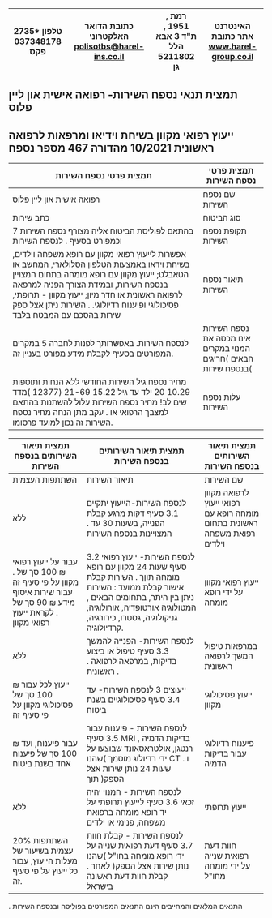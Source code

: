 <!-- image -->

| 2735*   טלפון 037348178  פקס   | כתובת  הדואר  האלקטרוני  polisotbs@harel-ins.co.il   | , רמת  1951  , ת"ד 3  אבא הלל 5211802  גן   | האינטרנט  אתר כתובת www.harel-group.co.il   |
|--------------------------------|------------------------------------------------------|---------------------------------------------|---------------------------------------------|

## תמצית תנאי נספח השירות- רפואה אישית און ליין פלוס

## ייעוץ רפואי מקוון בשיחת וידיאו ומרפאות לרפואה ראשונית 10/2021 מהדורה 467 מספר נספח

| תמצית פרטי נספח השירות                                                                                                                                                                                                                                                                                                      | תמצית פרטי נספח השירות                                             |
|-----------------------------------------------------------------------------------------------------------------------------------------------------------------------------------------------------------------------------------------------------------------------------------------------------------------------------|--------------------------------------------------------------------|
| רפואה אישית און ליין פלוס                                                                                                                                                                                                                                                                                                   | שם נספח השירות                                                     |
| כתב שירות                                                                                                                                                                                                                                                                                                                   | סוג הביטוח                                                         |
| 7  בהתאם לפוליסת הביטוח אליה מצורף נספח השירות וכמפורט בסעיף  . לנספח השירות                                                                                                                                                                                                                                                | תקופת נספח השירות                                                  |
| אפשרות לייעוץ רפואי מקוון עם רופא משפחה וילדים, בשיחת וידאו באמצעות  הטלפון הסלולארי, המחשב או הטאבלט;   ייעוץ מקוון עם רופא מומחה בתחום המצויין בנספח השירות, ובמידת הצורך  הפניה למרפאה לרפואה ראשונית או חדר מיון; ייעוץ מקוון - תרופתי, פסיכולוגי  ופיענוח רדיולוגי.    . השירות ניתן אצל ספק שירות בהסכם עם המבטח בלבד | תיאור נספח השירות                                                  |
| לנספח השירות. באפשרותך לפנות לחברה  5  במקרים המפורטים בסעיף לקבלת מידע מפורט בעניין זה.                                                                                                                                                                                                                                    | נספח השירות אינו מכסה את המנוי  במקרים הבאים )חריגים בנספח  שירות( |
| מחיר נספח  גיל   השירות החודשי  ללא הנחות  ותוספות     10.29   20  ילד עד גיל   15.22   21-69    (12377  )מדד שים לב! מחיר נספח השירות עלול להשתנות בהתאם למצבך הרפואי או   . עקב מתן הנחה מחיר נספח השירות זה נכון למועד פרסומו.                                                                                           | עלות נספח השירות                                                   |

| תמצית תיאור השירותים בנספח השירות                                                                                       | תמצית תיאור השירותים בנספח השירות                                                                                                                                                                                                         | תמצית תיאור השירותים בנספח השירות                                              |
|-------------------------------------------------------------------------------------------------------------------------|-------------------------------------------------------------------------------------------------------------------------------------------------------------------------------------------------------------------------------------------|--------------------------------------------------------------------------------|
| השתתפות העצמית                                                                                                          | תיאור השירות                                                                                                                                                                                                                              | שם השירות                                                                      |
| ללא                                                                                                                     | לנספח  השירות-הייעוץ  יתקיים  3.1  סעיף  דקות  מרגע  קבלת  הפנייה, בשעות  30  עד    . המצויינות בנספח השירות                                                                                                                              | לרפואה   מקוון  רפואי ייעוץ  מומחה   רופא  עם ראשונית בתחום רפואת משפחה וילדים |
| עבור על ייעוץ רפואי  ₪ 100  סך של  . מקוון על פי סעיף זה  עבור שירות איסוף מידע  ₪ 90  סך של  . לקראת ייעוץ רפואי מקוון | לנספח  השירות-  ייעוץ  רפואי  3.2  סעיף  שעות  24  מקוון  עם  רופא  מומחה  תוןך  .  השירות  קבלת  אישור  קבלת ממועד  : השירות  ניתן בין היתר, בתחומים הבאים  ,  המטולוגיה  אורטופדיה, אורולוגיה, גניקולוגיה, גסטרו, כירורגיה, קרדיולוגיה. | ייעוץ רפואי מקוון על ידי רופא  מומחה                                           |
| ללא                                                                                                                     | לנספח השירות- הפנייה להמשך  3.3  סעיף טיפול או ביצוע בדיקות, במרפאה לרפואה   . ראשונית .                                                                                                                                                  | במרפאות   טיפול המשך לרפואה ראשונית                                            |
| ייעוץ   לכל  עבור ₪  100  סך  של פסיכולוגי מקוון על פי סעיף זה                                                          | ייעוצים  3     לנספח  השירות-  עד 3.4  סעיף פסיכולוגיים בשנת ביטוח                                                                                                                                                                        | ייעוץ פסיכולוגי מקוון                                                          |
| עבור פיענוח, ועד  ₪ 100  סך של פיענוח אחד בשנת ביטוח                                                                    | לנספח  השירות  -  פיענוח  עבור  3.5  סעיף  MRI , בדיקות הדמיה רנטגן, אולטראסאונד  שבוצעו על ידי רדיולוג מוסמך )שהנו  CT  ו  .  שעות 24  נותן שירות אצל הספק( תוך                                                                          | פיענוח  רדיולוגי  עבור  בדיקות  הדמיה                                          |
| ללא                                                                                                                     | לנספח השירות  - המנוי יהיה זכאי  3.6  סעיף לייעוץ תרופתי על יד רופא מומחה ברפואת  משפחה, פנימי או ילדים                                                                                                                                   | ייעוץ תרופתי                                                                   |
| 20%  השתתפות עצמית בשיעור של מעלות הייעוץ, עבור כל ייעוץ על פי  סעיף זה.                                                | לנספח  השירות    - קבלת חוות  3.7  סעיף דעת  רפואית  שנייה  על  ידי  רופא  מומחה  בחו"ל )שהנו נותן שירות אצל הספק( לאחר   . קבלת חוות דעת ראשונה בישראל                                                                                   | חוות דעת רפואית שנייה על ידי  מומחה מחו"ל                                      |

. התנאים המלאים והמחייבים הינם התנאים המפורטים בפוליסה ובנספח השירות

<!-- image -->